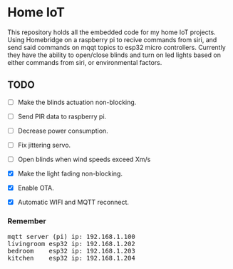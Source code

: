 # Home IoT
This repository holds all the embedded code for my home IoT projects. 
Using Homebridge on a raspberry pi to recive commands from siri, and send said commands on mqqt topics to esp32 micro controllers. Currently they have the ability to open/close blinds and turn on led lights based on either commands from siri, or environmental factors.

## TODO
- [ ] Make the blinds actuation non-blocking.
- [ ] Send PIR data to raspberry pi.
- [ ] Decrease power consumption.
- [ ] Fix jittering servo.
- [ ] Open blinds when wind speeds exceed Xm/s
 
- [x] Make the light fading non-blocking.
- [x] Enable OTA.
- [x] Automatic WIFI and MQTT reconnect.




### Remember
<pre>
mqtt server (pi) ip: 192.168.1.100
livingroom esp32 ip: 192.168.1.202
bedroom    esp32 ip: 192.168.1.203
kitchen    esp32 ip: 192.168.1.204
</pre>